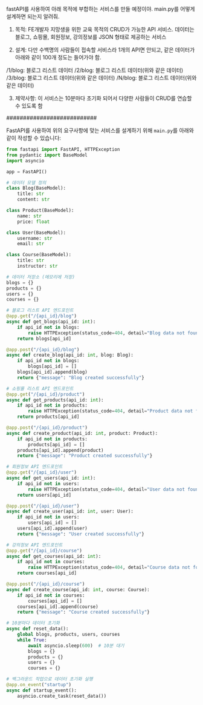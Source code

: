 fastAPI를 사용하여 아래 목적에 부합하는 서비스를 만들 예정이야. main.py를 어떻게 설계하면 되는지 알려줘.

1. 목적: FE개발자 지망생을 위한 교육 목적의 CRUD가 가능한 API 서비스. 데이터는 블로그, 쇼핑몰, 회원정보, 강의정보를 JSON 형태로 제공하는 서비스

2. 설계: 다만 수백명의 사람들이 접속할 서비스라 1개의 API면 안되고, 같은 데이터가 아래와 같이 100개 정도는 들어가야 함.

/1/blog: 블로그 리스트 데이터
/2/blog: 블로그 리스트 데이터(위와 같은 데이터)
/3/blog: 블로그 리스트 데이터(위와 같은 데이터)
/N/blog: 블로그 리스트 데이터(위와 같은 데이터)

3. 제약사항: 이 서비스는 10분마다 초기화 되어서 다양한 사람들이 CRUD를 연습할 수 있도록 함

###########################

FastAPI를 사용하여 위의 요구사항에 맞는 서비스를 설계하기 위해 `main.py`를 아래와 같이 작성할 수 있습니다:

```python
from fastapi import FastAPI, HTTPException
from pydantic import BaseModel
import asyncio

app = FastAPI()

# 데이터 모델 정의
class Blog(BaseModel):
    title: str
    content: str

class Product(BaseModel):
    name: str
    price: float

class User(BaseModel):
    username: str
    email: str

class Course(BaseModel):
    title: str
    instructor: str

# 데이터 저장소 (메모리에 저장)
blogs = {}
products = {}
users = {}
courses = {}

# 블로그 리스트 API 엔드포인트
@app.get("/{api_id}/blog")
async def get_blogs(api_id: int):
    if api_id not in blogs:
        raise HTTPException(status_code=404, detail="Blog data not found")
    return blogs[api_id]

@app.post("/{api_id}/blog")
async def create_blog(api_id: int, blog: Blog):
    if api_id not in blogs:
        blogs[api_id] = []
    blogs[api_id].append(blog)
    return {"message": "Blog created successfully"}

# 쇼핑몰 리스트 API 엔드포인트
@app.get("/{api_id}/product")
async def get_products(api_id: int):
    if api_id not in products:
        raise HTTPException(status_code=404, detail="Product data not found")
    return products[api_id]

@app.post("/{api_id}/product")
async def create_product(api_id: int, product: Product):
    if api_id not in products:
        products[api_id] = []
    products[api_id].append(product)
    return {"message": "Product created successfully"}

# 회원정보 API 엔드포인트
@app.get("/{api_id}/user")
async def get_users(api_id: int):
    if api_id not in users:
        raise HTTPException(status_code=404, detail="User data not found")
    return users[api_id]

@app.post("/{api_id}/user")
async def create_user(api_id: int, user: User):
    if api_id not in users:
        users[api_id] = []
    users[api_id].append(user)
    return {"message": "User created successfully"}

# 강의정보 API 엔드포인트
@app.get("/{api_id}/course")
async def get_courses(api_id: int):
    if api_id not in courses:
        raise HTTPException(status_code=404, detail="Course data not found")
    return courses[api_id]

@app.post("/{api_id}/course")
async def create_course(api_id: int, course: Course):
    if api_id not in courses:
        courses[api_id] = []
    courses[api_id].append(course)
    return {"message": "Course created successfully"}

# 10분마다 데이터 초기화
async def reset_data():
    global blogs, products, users, courses
    while True:
        await asyncio.sleep(600)  # 10분 대기
        blogs = {}
        products = {}
        users = {}
        courses = {}

# 백그라운드 작업으로 데이터 초기화 실행
@app.on_event("startup")
async def startup_event():
    asyncio.create_task(reset_data())
```
